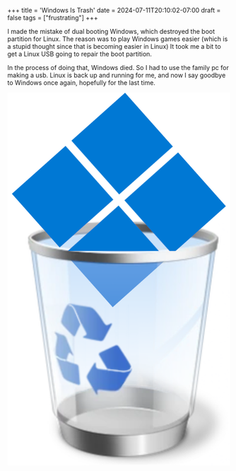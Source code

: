 +++
title = 'Windows Is Trash'
date = 2024-07-11T20:10:02-07:00
draft = false
tags = ["frustrating"]
+++

I made the mistake of dual booting Windows, which destroyed the boot partition for Linux.
The reason was to play Windows games easier (which is a stupid thought since that is becoming easier in Linux)
It took me a bit to get a Linux USB going to repair the boot partition.

In the process of doing that, Windows died. So I had to use the family pc for making a usb.
Linux is back up and running for me, and now I say goodbye to Windows once again, hopefully for the last time.

![never again](/images/never_again.png "never again")
